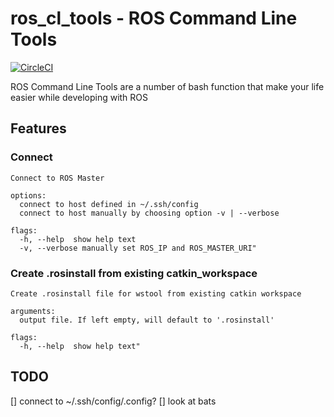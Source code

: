 # ros_cl_tools - ROS Command Line Tools

[![CircleCI](https://circleci.com/gh/juliangaal/ros_cl_tools.svg?style=svg)](https://circleci.com/gh/juliangaal/ros_cl_tools)

ROS Command Line Tools are a number of bash function that make your life easier while developing with ROS

## Features

### Connect
```
Connect to ROS Master

options:
  connect to host defined in ~/.ssh/config
  connect to host manually by choosing option -v | --verbose

flags:
  -h, --help  show help text
  -v, --verbose manually set ROS_IP and ROS_MASTER_URI"
```

### Create .rosinstall from existing catkin_workspace
```
Create .rosinstall file for wstool from existing catkin workspace

arguments:
  output file. If left empty, will default to '.rosinstall'

flags:
  -h, --help  show help text"
```

## TODO
[] connect to ~/.ssh/config/.config?
[] look at bats
